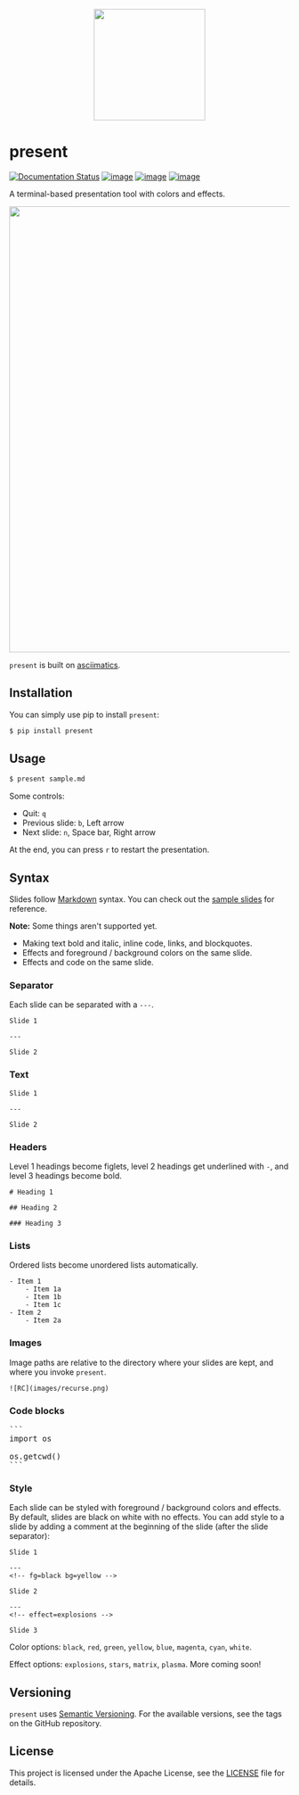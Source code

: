 <p align="center">
   <img src="https://raw.githubusercontent.com/vinayak-mehta/present/master/docs/_static/present.png" width="200">
</p>

# present

[![Documentation Status](https://readthedocs.org/projects/present/badge/?version=latest)](https://present.readthedocs.io/en/latest/) [![image](https://img.shields.io/pypi/v/present.svg)](https://pypi.org/project/present/) [![image](https://img.shields.io/pypi/pyversions/present.svg)](https://pypi.org/project/present/) [![image](https://img.shields.io/badge/code%20style-black-000000.svg)](https://github.com/ambv/black)

A terminal-based presentation tool with colors and effects.

<p align="center">
   <img src="https://raw.githubusercontent.com/vinayak-mehta/present/master/docs/_static/demo.gif" width="800">
</p>

`present` is built on [asciimatics](https://github.com/peterbrittain/asciimatics).

## Installation

You can simply use pip to install `present`:

```bash
$ pip install present
```

## Usage

```bash
$ present sample.md
```

Some controls:

- Quit: `q`
- Previous slide: `b`, Left arrow
- Next slide: `n`, Space bar, Right arrow

At the end, you can press `r` to restart the presentation.

## Syntax

Slides follow [Markdown](https://guides.github.com/features/mastering-markdown/) syntax. You can check out the [sample slides](https://github.com/vinayak-mehta/present/blob/master/examples/sample.md) for reference.

**Note:** Some things aren't supported yet.
- Making text bold and italic, inline code, links, and blockquotes.
- Effects and foreground / background colors on the same slide.
- Effects and code on the same slide.

### Separator

Each slide can be separated with a `---`.

```
Slide 1

---

Slide 2
```

### Text

```
Slide 1

---

Slide 2
```

### Headers

Level 1 headings become figlets, level 2 headings get underlined with `-`, and level 3 headings become bold.

```
# Heading 1

## Heading 2

### Heading 3
```

### Lists

Ordered lists become unordered lists automatically.

```
- Item 1
    - Item 1a
    - Item 1b
    - Item 1c
- Item 2
    - Item 2a
```

### Images

Image paths are relative to the directory where your slides are kept, and where you invoke `present`.

```
![RC](images/recurse.png)
```

### Code blocks

<pre>
```
import os

os.getcwd()
```
</pre>

### Style

Each slide can be styled with foreground / background colors and effects. By default, slides are black on white with no effects. You can add style to a slide by adding a comment at the beginning of the slide (after the slide separator):

```
Slide 1

---
<!-- fg=black bg=yellow -->

Slide 2

---
<!-- effect=explosions -->

Slide 3
```

Color options: `black`, `red`, `green`, `yellow`, `blue`, `magenta`, `cyan`, `white`.

Effect options: `explosions`, `stars`, `matrix`, `plasma`. More coming soon!

## Versioning

`present` uses [Semantic Versioning](https://semver.org/). For the available versions, see the tags on the GitHub repository.

## License

This project is licensed under the Apache License, see the [LICENSE](https://github.com/vinayak-mehta/present/blob/master/LICENSE) file for details.
